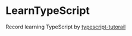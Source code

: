 # LearnTypeScript
Record learning TypeScript by [typescript-tutorail](https://github.com/xcatliu/typescript-tutorial)

